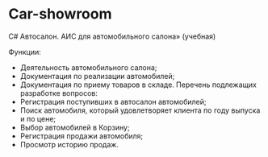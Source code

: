 # Car-showroom
C# Автосалон. АИС для автомобильного салона» (учебная)

Функции:

- Деятельность автомобильного салона;
- Документация по реализации автомобилей;
- Документация по приему товаров в складе. Перечень подлежащих разработке вопросов:
- Регистрация поступивших в автосалон автомобилей;
- Поиск автомобиля, который удовлетворяет клиента по году выпуска и по цене;
- Выбор автомобилей в Корзину;
- Регистрация продажи автомобиля;
- Просмотр историю продаж.
